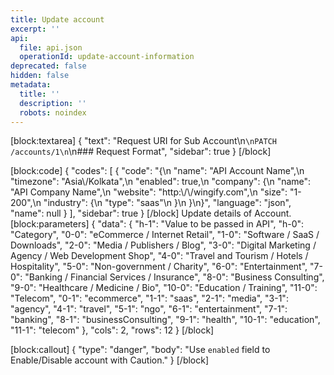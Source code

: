 ```yaml
---
title: Update account
excerpt: ''
api:
  file: api.json
  operationId: update-account-information
deprecated: false
hidden: false
metadata:
  title: ''
  description: ''
  robots: noindex
---
```

[block:textarea]
{
  "text": "Request URI for Sub Account\n```\nPATCH /accounts/1\n```\n### Request Format",
  "sidebar": true
}
[/block]

[block:code]
{
  "codes": [
    {
      "code": "{\n  \"name\": \"API Account Name\",\n  \"timezone\": \"Asia\\/Kolkata\",\n  \"enabled\": true,\n  \"company\": {\n    \"name\": \"API Company Name\",\n    \"website\": \"http:\\/\\/wingify.com\",\n    \"size\": \"1-200\",\n    \"industry\": {\n      \"type\": \"saas\"\n    }\n  }\n}",
      "language": "json",
      "name": null
    }
  ],
  "sidebar": true
}
[/block]
Update details of Account.
[block:parameters]
{
  "data": {
    "h-1": "Value to be passed in API",
    "h-0": "Category",
    "0-0": "eCommerce / Internet Retail",
    "1-0": "Software / SaaS / Downloads",
    "2-0": "Media / Publishers / Blog",
    "3-0": "Digital Marketing / Agency / Web Development Shop",
    "4-0": "Travel and Tourism / Hotels / Hospitality",
    "5-0": "Non-government / Charity",
    "6-0": "Entertainment",
    "7-0": "Banking / Financial Services / Insurance",
    "8-0": "Business Consulting",
    "9-0": "Healthcare / Medicine / Bio",
    "10-0": "Education / Training",
    "11-0": "Telecom",
    "0-1": "ecommerce",
    "1-1": "saas",
    "2-1": "media",
    "3-1": "agency",
    "4-1": "travel",
    "5-1": "ngo",
    "6-1": "entertainment",
    "7-1": "banking",
    "8-1": "businessConsulting",
    "9-1": "health",
    "10-1": "education",
    "11-1": "telecom"
  },
  "cols": 2,
  "rows": 12
}
[/block]

[block:callout]
{
  "type": "danger",
  "body": "Use `enabled` field to Enable/Disable account with Caution."
}
[/block]